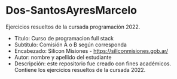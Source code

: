 # Dos-SantosAyresMarcelo
Ejercicios resueltos de la cursada programación 2022.
- Título: Curso de programacion full stack
- Subtitulo: Comisión A o B según corresponda
- Encabezado: Silicon Misiones - https://siliconmisiones.gob.ar/
- Autor: nombre y apellido del estudiante
- Descripción: este repositorio fue creado con fines académicos. Contiene
los ejercicios resueltos de la cursada 2022.
